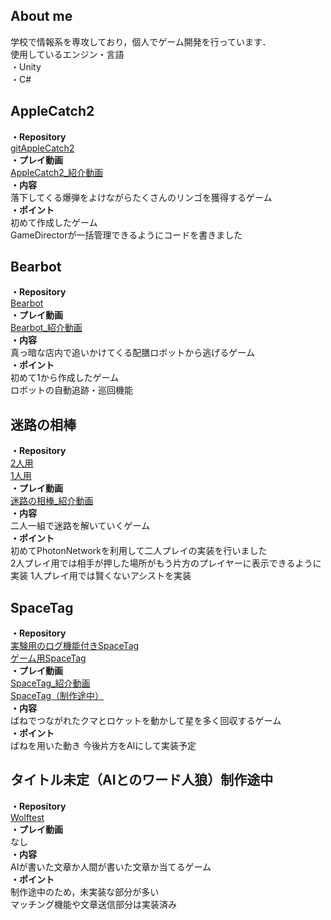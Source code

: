 ## About me
学校で情報系を専攻しており，個人でゲーム開発を行っています．  
使用しているエンジン・言語  
・Unity  
・C#


<!--
**tonton51/tonton51** is a ✨ _special_ ✨ repository because its `README.md` (this file) appears on your GitHub profile.

Here are some ideas to get you started:

- 🔭 I’m currently working on ...
- 🌱 I’m currently learning ...
- 👯 I’m looking to collaborate on ...
- 🤔 I’m looking for help with ...
- 💬 Ask me about ...
- 📫 How to reach me: ...
- 😄 Pronouns: ...
- ⚡ Fun fact: ...
-->
## AppleCatch2  
**・Repository**  
[gitAppleCatch2](https://github.com/tonton51/gitAppleCatch2)  
**・プレイ動画**  
[AppleCatch2_紹介動画](https://youtu.be/SJ_hqyTy6gI)  
**・内容**  
落下してくる爆弾をよけながらたくさんのリンゴを獲得するゲーム  
**・ポイント**  
初めて作成したゲーム  
GameDirectorが一括管理できるようにコードを書きました
 
## Bearbot  
**・Repository**  
[Bearbot](https://github.com/tonton51/bearbot)  
**・プレイ動画**  
[Bearbot_紹介動画](https://youtu.be/I08Pqr87YEE)  
**・内容**  
真っ暗な店内で追いかけてくる配膳ロボットから逃げるゲーム  
**・ポイント**  
初めて1から作成したゲーム  
ロボットの自動追跡・巡回機能

## 迷路の相棒  
**・Repository**  
[2人用](https://github.com/tonton51/DuoMaze)   
[1人用](https://github.com/tonton51/Dollhouse)  
**・プレイ動画**   
[迷路の相棒_紹介動画](https://youtu.be/ON7-Ix_hRH8)  
**・内容**  
二人一組で迷路を解いていくゲーム  
**・ポイント**  
初めてPhotonNetworkを利用して二人プレイの実装を行いました  
2人プレイ用では相手が押した場所がもう片方のプレイヤーに表示できるように実装
1人プレイ用では賢くないアシストを実装  

## SpaceTag  
**・Repository**  
[実験用のログ機能付きSpaceTag](https://github.com/tonton51/SpaceTag_Local)  
[ゲーム用SpaceTag](https://github.com/tonton51/SpaceTag_Game)  
**・プレイ動画**  
[SpaceTag_紹介動画](https://youtu.be/hFSRcwkSedI)  
[SpaceTag（制作途中）](https://youtu.be/7HOmGMuRceU)  
**・内容**  
ばねでつながれたクマとロケットを動かして星を多く回収するゲーム  
**・ポイント**  
ばねを用いた動き 
今後片方をAIにして実装予定


## タイトル未定（AIとのワード人狼）制作途中
**・Repository**  
[Wolftest](https://github.com/tonton51/Wolftest)  
**・プレイ動画**  
なし  
**・内容**  
AIが書いた文章か人間が書いた文章か当てるゲーム  
**・ポイント**  
制作途中のため，未実装な部分が多い  
マッチング機能や文章送信部分は実装済み

